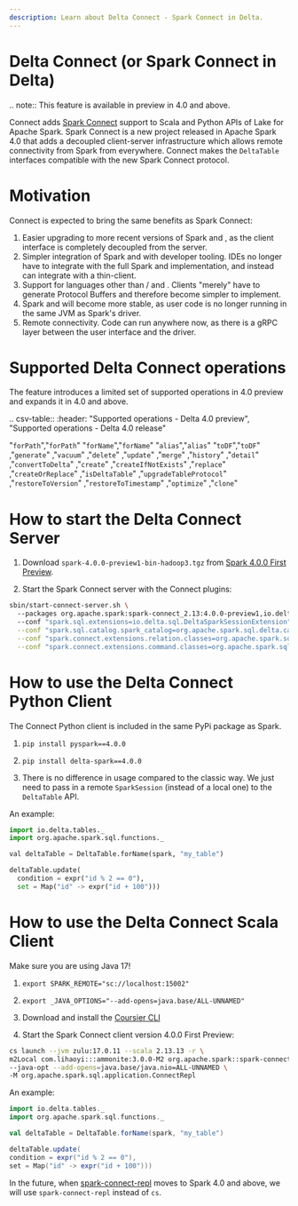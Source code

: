 ```yaml
---
description: Learn about Delta Connect - Spark Connect in Delta.
---
```


# Delta Connect (or Spark Connect in Delta)

.. note:: This feature is available in preview in <Delta> 4.0 and above.

<Delta> Connect adds [Spark Connect](https://spark.apache.org/docs/latest/spark-connect-overview.html) support to Scala and Python APIs of <Delta> Lake for Apache Spark. Spark Connect is a new project released in Apache Spark 4.0 that adds a decoupled client-server infrastructure which allows remote connectivity from Spark from everywhere. <Delta> Connect makes the `DeltaTable` interfaces compatible with the new Spark Connect protocol.

# Motivation

<Delta> Connect is expected to bring the same benefits as Spark Connect:

1. Easier upgrading to more recent versions of Spark and <Delta>, as the client interface is completely decoupled from the server.
2. Simpler integration of Spark and <Delta> with developer tooling. IDEs no longer have to integrate with the full Spark and <Delta> implementation, and instead can integrate with a thin-client.
3. Support for languages other than <Java>/<Scala> and <Python>. Clients "merely" have to generate Protocol Buffers and therefore become simpler to implement.
4. Spark and <Delta> will become more stable, as user code is no longer running in the same JVM as Spark's driver.
5. Remote connectivity. Code can run anywhere now, as there is a gRPC layer between the user interface and the driver.

# Supported Delta Connect operations

The feature introduces a limited set of supported operations in <Delta> 4.0 preview and expands it in <Delta> 4.0 and above.

.. csv-table::
:header: "Supported operations - Delta 4.0 preview", "Supported operations - Delta 4.0 release"

"`forPath`","`forPath`"
"`forName`","`forName`"
"`alias`","`alias`"
"`toDF`","`toDF`"
,"`generate`"
,"`vacuum`"
,"`delete`"
,"`update`"
,"`merge`"
,"`history`"
,"`detail`"
,"`convertToDelta`"
,"`create`"
,"`createIfNotExists`"
,"`replace`"
,"`createOrReplace`"
,"`isDeltaTable`"
,"`upgradeTableProtocol`"
,"`restoreToVersion`"
,"`restoreToTimestamp`"
,"`optimize`"
,"`clone`"

# How to start the Delta Connect Server

1. Download `spark-4.0.0-preview1-bin-hadoop3.tgz` from [Spark 4.0.0 First Preview](https://archive.apache.org/dist/spark/spark-4.0.0-preview1).

2. Start the Spark Connect server with the <Delta> Connect plugins:

```bash
sbin/start-connect-server.sh \ 
  --packages org.apache.spark:spark-connect_2.13:4.0.0-preview1,io.delta:delta-connect-server_2.13:4.0.0-preview1,io.delta:delta-connect-common_2.13:4.0.0-preview1,com.google.protobuf:protobuf-java:3.25.1 \ 
  --conf "spark.sql.extensions=io.delta.sql.DeltaSparkSessionExtension" \
  --conf "spark.sql.catalog.spark_catalog=org.apache.spark.sql.delta.catalog.DeltaCatalog" \
  --conf "spark.connect.extensions.relation.classes=org.apache.spark.sql.connect.delta.DeltaRelationPlugin" \
  --conf "spark.connect.extensions.command.classes=org.apache.spark.sql.connect.delta.DeltaCommandPlugin"
```

# How to use the Delta Connect Python Client

The <Delta> Connect Python client is included in the same PyPi package as <Delta> Spark.

1. `pip install pyspark==4.0.0`

2. `pip install delta-spark==4.0.0`

3. There is no difference in usage compared to the classic way. We just need to pass in a remote `SparkSession` (instead of a local one) to the `DeltaTable` API.

An example:

```python
import io.delta.tables._
import org.apache.spark.sql.functions._

val deltaTable = DeltaTable.forName(spark, "my_table")

deltaTable.update(
  condition = expr("id % 2 == 0"),
  set = Map("id" -> expr("id + 100")))
```

# How to use the Delta Connect Scala Client

Make sure you are using Java 17!

1. `export SPARK_REMOTE="sc://localhost:15002"`

2. `export _JAVA_OPTIONS="--add-opens=java.base/ALL-UNNAMED"`

3. Download and install the [Coursier CLI](https://get-coursier.io/docs/cli-installation)

4. Start the Spark Connect client version 4.0.0 First Preview:

```bash
cs launch --jvm zulu:17.0.11 --scala 2.13.13 -r \
m2Local com.lihaoyi:::ammonite:3.0.0-M2 org.apache.spark::spark-connect-client-jvm:4.0.0-preview1 io.delta:delta-connect-client_2.13:4.0.0-preview1 io.delta:delta-connect-common_2.13:4.0.0-preview1 org.tpolecat::typename::1.1.0 com.google.protobuf:protobuf-java:3.25.1 \
--java-opt --add-opens=java.base/java.nio=ALL-UNNAMED \
-M org.apache.spark.sql.application.ConnectRepl
```

An example:
    
```scala
import io.delta.tables._
import org.apache.spark.sql.functions._

val deltaTable = DeltaTable.forName(spark, "my_table")

deltaTable.update(
condition = expr("id % 2 == 0"),
set = Map("id" -> expr("id + 100")))
```

In the future, when [spark-connect-repl](https://spark.apache.org/docs/4.0.0-preview1/spark-connect-overview.html#use-spark-connect-for-interactive-analysis) moves to Spark 4.0 and above, we will use `spark-connect-repl` instead of `cs`.
